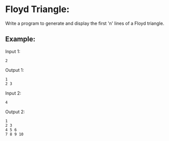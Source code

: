 # Floyd Triangle:

Write a program to generate and display the first 'n' lines of a Floyd triangle.

## Example:

Input 1:
	
	2

Output 1:

	1
	2 3

Input 2:

	4

Output 2:

	1
	2 3
	4 5 6
	7 8 9 10 
